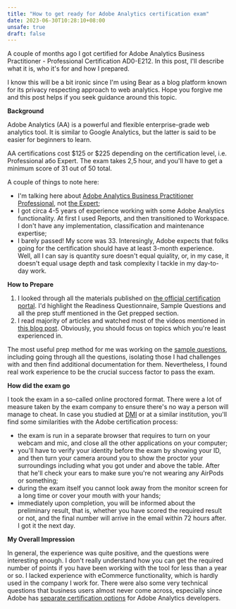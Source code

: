 ```yaml
---
title: "How to get ready for Adobe Analytics certification exam"
date: 2023-06-30T10:28:10+08:00
unsafe: true
draft: false
---
```


A couple of months ago I got certified for Adobe Analytics Business Practitioner - Professional Certification AD0-E212. In this post, I'll describe what it is, who it's for and how I prepared.

I know this will be a bit ironic since I'm using Bear as a blog platform known for its privacy respecting approach to web analytics. Hope you forgive me and this post helps if you seek guidance around this topic. 

**Background**

Adobe Analytics (AA) is a powerful and flexible enterprise-grade web analytics tool. It is similar to Google Analytics, but the latter is said to be easier for beginners to learn.

AA certifications cost $125 or $225 depending on the certification level, i.e. Professional або Expert. The exam takes 2,5 hour, and you'll have to get a minimum score of 31 out of 50 total. 

A couple of things to note here: 
* I'm talking here about [Adobe Analytics Business Practitioner Professional](https://experienceleague.adobe.com/docs/certification/program/technical-certifications/aa/aa-professional/aa-p-business.html), not [the Expert](https://experienceleague.adobe.com/docs/certification/program/technical-certifications/aa/aa-expert/aa-e-business.html?lang=en);
* I got circa 4-5 years of experience working with some Adobe Analytics functionality. At first I used Reports, and then transitioned to Workspace. I don't have any implementation, classification and maintenance expertise;  
* I barely passed! My score was 33. Interesingly, Adobe expects that folks going for the certification should have at least 3-month experience. Well, all I can say is quantity sure doesn't equal quiality, or, in my case, it doesn't equal usage depth and task complexity I tackle in my day-to-day work. 

**How to Prepare**

1. I looked through all the materials published on [the official certification portal](https://experienceleague.adobe.com/docs/certification/program/technical-certifications/aa/aa-professional/aa-p-business.html). I'd highlight the Readiness Questionnaire, Sample Questions and all the prep stuff mentioned in the Get prepped section. 
2. I read majority of articles and watched most of the videos mentioned in [this blog post](https://www.bounteous.com/insights/2021/11/09/how-prepare-adobe-analytics-business-practitioner-exam). Obviously, you should focus on topics which you're least experienced in.

The most useful prep method for me was working on the [sample questions](https://scorpion.caveon.com/launchpad/ad0-e212-adobe-analytics-business-practitioner-professional-copy-th4xdu), including going through all the questions, isolating those I had challenges with and then find additional documentation for them. Nevertheless, I found real work experience to be the crucial success factor to pass the exam. 

**How did the exam go**

I took the exam in a so-called online proctored format. There were a lot of measure taken by the exam company to ensure there's no way a person will manage to cheat. In case you studied at [DMI](https://digitalmarketinginstitute.com/) or at a similar institution, you'll find some similarities with the Adobe certification process: 
* the exam is run in a separate browser that requires to turn on your webcam and mic, and close all the other applications on your computer;
* you'll have to verify your identity before the exam by showing your ID, and then turn your camera around you to show the proctor your surroundings including what you got under and above the table. After that he'll check your ears to make sure you're not wearing any AirPods or something;
* during the exam itself you cannot look away from the monitor screen for a long time or cover your mouth with your hands;
* immediately upon completion, you will be informed about the preliminary result, that is, whether you have scored the required result or not, and the final number will arrive in the email within 72 hours after. I got it the next day.

**My Overall Impression**

In general, the experience was quite positive, and the questions were interesting enough. I don't really understand how you can get the required number of points if you have been working with the tool for less than a year or so. I lacked experience with eCommerce functionality, which is hardly used in the company I work for. There were also some very technical questions that business users almost never come across, especially since Adobe has [separate certification options](https://experienceleague.adobe.com/docs/certification/program/technical-certifications/aa/aa-professional/aa-p-developer.html?lang=en) for Adobe Analytics developers.
